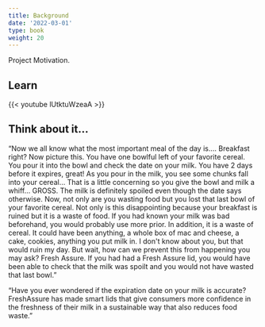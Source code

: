 ```yaml
---
title: Background
date: '2022-03-01'
type: book
weight: 20
---
```


Project Motivation.


## Learn

{{< youtube lUtktuWzeaA >}}

## Think about it...

“Now we all know what the most important meal of the day is…. Breakfast right? Now picture this. You have one bowlful left of your favorite cereal. You pour it into the bowl and check the date on your milk. You have 2 days before it expires, great! As you pour in the milk, you see some chunks fall into your cereal… That is a little concerning so you give the bowl and milk a whiff… GROSS. The milk is definitely spoiled even though the date says otherwise. Now, not only are you wasting food but you lost that last bowl of your favorite cereal. Not only is this disappointing because your breakfast is ruined but it is a waste of food. If you had known your milk was bad beforehand, you would probably use more prior. In addition, it is a waste of cereal. It could have been anything, a whole box of mac and cheese, a cake, cookies, anything you put milk in. I don't know about you, but that would ruin my day. But wait, how can we prevent this from happening you may ask? Fresh Assure. If you had had a Fresh Assure lid, you would have been able to check that the milk was spoilt and you would not have wasted that last bowl.”

“Have you ever wondered if the expiration date on your milk is accurate? FreshAssure has made smart lids that give consumers more confidence in the freshness of their milk in a sustainable way that also reduces food waste.”

